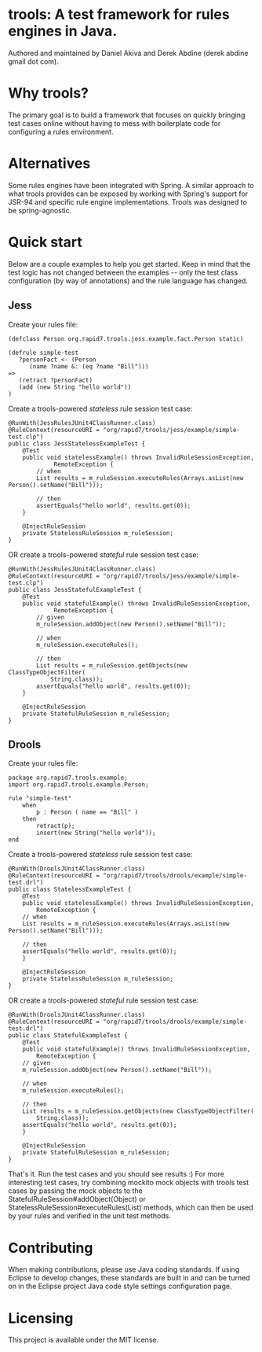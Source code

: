 trools: A test framework for rules engines in Java.
======

Authored and maintained by Daniel Akiva and Derek Abdine (derek abdine <at> gmail dot com).

Why trools?
======

The primary goal is to build a framework that focuses on quickly bringing test cases online without having to mess with boilerplate code for configuring a rules environment.

Alternatives
======

Some rules engines have been integrated with Spring. A similar approach to what trools provides can be exposed by working with Spring's support for JSR-94 and specific rule engine implementations. Trools was designed to be spring-agnostic.

Quick start
======

Below are a couple examples to help you get started. Keep in mind that the test logic has not changed between the examples -- only the test class configuration (by way of annotations) and the rule language has changed.

Jess
------
Create your rules file:

	(defclass Person org.rapid7.trools.jess.example.fact.Person static)
	
	(defrule simple-test
	   ?personFact <- (Person
	      (name ?name &: (eq ?name "Bill")))
	=>
	   (retract ?personFact)
	   (add (new String "hello world"))
	)

Create a trools-powered *stateless* rule session test case:

    @RunWith(JessRulesJUnit4ClassRunner.class)
    @RuleContext(resourceURI = "org/rapid7/trools/jess/example/simple-test.clp")
    public class JessStatelessExampleTest {
        @Test
        public void statelessExample() throws InvalidRuleSessionException,
                 RemoteException {
            // when
            List results = m_ruleSession.executeRules(Arrays.asList(new Person().setName("Bill")));
        
            // then
            assertEquals("hello world", results.get(0));
        }
    
        @InjectRuleSession
        private StatelessRuleSession m_ruleSession;
    }

OR create a trools-powered *stateful* rule session test case:
    
    @RunWith(JessRulesJUnit4ClassRunner.class)
    @RuleContext(resourceURI = "org/rapid7/trools/jess/example/simple-test.clp")
    public class JessStatefulExampleTest {
        @Test
        public void statefulExample() throws InvalidRuleSessionException,
                 RemoteException {
            // given
            m_ruleSession.addObject(new Person().setName("Bill"));
        
            // when
            m_ruleSession.executeRules();
        
            // then
            List results = m_ruleSession.getObjects(new ClassTypeObjectFilter(
                String.class));
            assertEquals("hello world", results.get(0));
        }
    
        @InjectRuleSession
        private StatefulRuleSession m_ruleSession;
    }

Drools
------
Create your rules file:

    package org.rapid7.trools.example; 
    import org.rapid7.trools.example.Person;
    
    rule "simple-test"
        when 
            p : Person ( name == "Bill" )  
        then 
            retract(p);
            insert(new String("hello world"));
    end

Create a trools-powered *stateless* rule session test case:

    @RunWith(DroolsJUnit4ClassRunner.class)
    @RuleContext(resourceURI = "org/rapid7/trools/drools/example/simple-test.drl")
    public class StatelessExampleTest {
        @Test
        public void statelessExample() throws InvalidRuleSessionException,
            RemoteException {
        // when
        List results = m_ruleSession.executeRules(Arrays.asList(new Person().setName("Bill")));
    
        // then
        assertEquals("hello world", results.get(0));
        }
    
        @InjectRuleSession
        private StatelessRuleSession m_ruleSession;
    }

OR create a trools-powered *stateful* rule session test case:

    @RunWith(DroolsJUnit4ClassRunner.class)
    @RuleContext(resourceURI = "org/rapid7/trools/drools/example/simple-test.drl")
    public class StatefulExampleTest {
        @Test
        public void statefulExample() throws InvalidRuleSessionException,
            RemoteException {
        // given
        m_ruleSession.addObject(new Person().setName("Bill"));
    
        // when
        m_ruleSession.executeRules();
    
        // then
        List results = m_ruleSession.getObjects(new ClassTypeObjectFilter(
            String.class));
        assertEquals("hello world", results.get(0));
        }
    
        @InjectRuleSession
        private StatefulRuleSession m_ruleSession;
    }

That's it. Run the test cases and you should see results :) For more interesting test cases, try combining mockito mock objects with trools test cases by passing the mock objects to the StatefulRuleSession#addObject(Object) or StatelessRuleSession#executeRules(List) methods, which can then be used by your rules and verified in the unit test methods. 

Contributing
======

When making contributions, please use Java coding standards. If using Eclipse to develop changes, these standards are built in and can be turned on in the Eclipse project Java code style settings configuration page.

Licensing
======
This project is available under the MIT license.